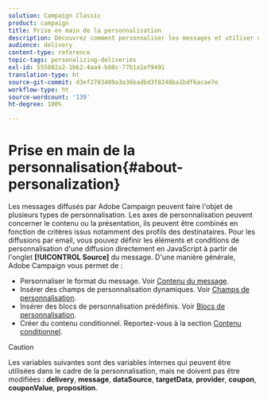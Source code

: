 ```yaml
---
solution: Campaign Classic
product: campaign
title: Prise en main de la personnalisation
description: Découvrez comment personnaliser les messages et utiliser un contenu conditionnel dans Campaign
audience: delivery
content-type: reference
topic-tags: personalizing-deliveries
exl-id: 555082a2-1b62-4aa4-b80c-77b1a1ef9491
translation-type: ht
source-git-commit: d3ef2783409a3a36badbd3f8248ba1bdf6acae7e
workflow-type: ht
source-wordcount: '139'
ht-degree: 100%

---
```


# Prise en main de la personnalisation{#about-personalization}

Les messages diffusés par Adobe Campaign peuvent faire l&#39;objet de plusieurs types de personnalisation. Les axes de personnalisation peuvent concerner le contenu ou la présentation, ils peuvent être combinés en fonction de critères issus notamment des profils des destinataires. Pour les diffusions par email, vous pouvez définir les éléments et conditions de personnalisation d&#39;une diffusion directement en JavaScript à partir de l&#39;onglet **[!UICONTROL Source]** du message. D&#39;une manière générale, Adobe Campaign vous permet de :

* Personnaliser le format du message. Voir [Contenu du message](../../delivery/using/defining-the-email-content.md#message-content).
* Insérer des champs de personnalisation dynamiques. Voir [Champs de personnalisation](../../delivery/using/personalization-fields.md).
* Insérer des blocs de personnalisation prédéfinis. Voir [Blocs de personnalisation](../../delivery/using/personalization-blocks.md).
* Créer du contenu conditionnel. Reportez-vous à la section [Contenu conditionnel](../../delivery/using/conditional-content.md).

>[!CAUTION]
>
>Les variables suivantes sont des variables internes qui peuvent être utilisées dans le cadre de la personnalisation, mais ne doivent pas être modifiées : **delivery**, **message**, **dataSource**, **targetData**, **provider**, **coupon**, **couponValue**, **proposition**.
